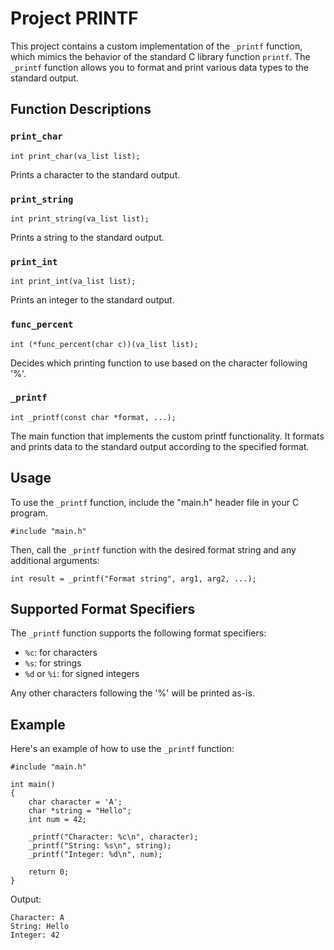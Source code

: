 # Project PRINTF

This project contains a custom implementation of the `_printf` function, which mimics the behavior of the standard C library function `printf`. The `_printf` function allows you to format and print various data types to the standard output.

## Function Descriptions

### `print_char`
```
int print_char(va_list list);
```
Prints a character to the standard output.

### `print_string`
```
int print_string(va_list list);
```
Prints a string to the standard output.

### `print_int`
```
int print_int(va_list list);
```
Prints an integer to the standard output.

### `func_percent`
```
int (*func_percent(char c))(va_list list);
```
Decides which printing function to use based on the character following '%'.

### `_printf`
```
int _printf(const char *format, ...);
```
The main function that implements the custom printf functionality. It formats and prints data to the standard output according to the specified format.

## Usage
To use the `_printf` function, include the "main.h" header file in your C program.

```
#include "main.h"
```

Then, call the `_printf` function with the desired format string and any additional arguments:

```
int result = _printf("Format string", arg1, arg2, ...);
```

## Supported Format Specifiers
The `_printf` function supports the following format specifiers:

- `%c`: for characters
- `%s`: for strings
- `%d` or `%i`: for signed integers

Any other characters following the '%' will be printed as-is.

## Example
Here's an example of how to use the `_printf` function:

```
#include "main.h"

int main()
{
    char character = 'A';
    char *string = "Hello";
    int num = 42;

    _printf("Character: %c\n", character);
    _printf("String: %s\n", string);
    _printf("Integer: %d\n", num);

    return 0;
}
```

Output:
```
Character: A
String: Hello
Integer: 42
```
